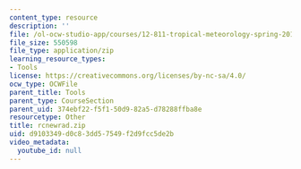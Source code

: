 ```yaml
---
content_type: resource
description: ''
file: /ol-ocw-studio-app/courses/12-811-tropical-meteorology-spring-2011/d9103349d0c83dd57549f2d9fcc5de2b_rcnewrad.zip
file_size: 550598
file_type: application/zip
learning_resource_types:
- Tools
license: https://creativecommons.org/licenses/by-nc-sa/4.0/
ocw_type: OCWFile
parent_title: Tools
parent_type: CourseSection
parent_uid: 374ebf22-f5f1-50d9-82a5-d78288ffba8e
resourcetype: Other
title: rcnewrad.zip
uid: d9103349-d0c8-3dd5-7549-f2d9fcc5de2b
video_metadata:
  youtube_id: null
---
```

